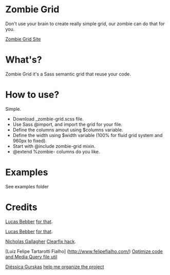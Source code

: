 # Zombie Grid

Don't use your brain to create really simple grid, our zombie can do that for you.

<a href="http://matheuslc.github.io/zombie-grid">Zombie Grid Site</a>


# What's?

Zombie Grid it's a Sass semantic grid that reuse your code.

# How to use?

Simple.

* Download _zombie-grid.scss file.
* Use Sass @import, and import the grid for your file.
* Define the columns amout using $columns variable.
* Define the width using $width variable (100% for fluid grid system and 960px to fixed).
* Start with @include zombie-grid mixin.
* @extend %zombie- columns do you like.

# Examples

See examples folder


# Credits

[Lucas Bebber](http://codepen.io/lbebber/) [for that](https://github.com/matheuslc/zombie-grid/blob/master/css/sass/_zombie-grid.scss#48).

[Lucas Bebber](http://codepen.io/lbebber/) [for that](https://github.com/matheuslc/zombie-grid/blob/master/css/sass/_zombie-grid.scss#L20-31).

[Nicholas Gallagher](http://nicolasgallagher.com/micro-clearfix-hack/) [Clearfix hack](https://github.com/matheuslc/zombie-grid/blob/master/css/sass/_zombie-grid.scss#L16-27).

[Luiz Felipe Tartarotti Fialho] (http://www.felipefialho.com/) [Optimize code and Media Query file util](https://github.com/matheuslc/zombie-grid/blob/master/css/sass/_zombie-grid.scss)

[Diéssica Gurskas](https://github.com/diessicode) [help me organize the project](https://github.com/matheuslc/zombie-grid/issues?state=closed)